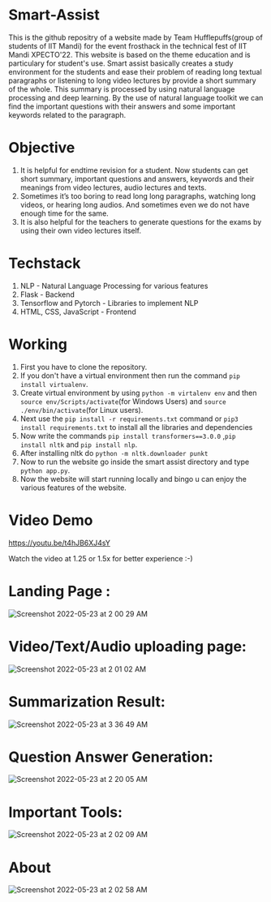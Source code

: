 
# Smart-Assist

This is the github repositry of a website made by Team Hufflepuffs(group of students of IIT Mandi) for the event frosthack in the technical fest of IIT Mandi XPECTO'22.
This website is based on the theme education and is particulary for student's use.
Smart assist basically creates a study environment for the students and ease their problem of reading long textual paragraphs or listening to long video lectures by provide a short summary of the whole.
This summary is processed by using natural language processing and deep learning. By the use of natural language toolkit we can find the important questions with their answers and some important keywords related to the paragraph.

# Objective
1. It is helpful for endtime revision for a student. Now students can get short summary, important questions and answers, keywords and their meanings from video lectures, audio lectures and texts.
2. Sometimes it’s too boring to read long long paragraphs, watching long videos, or hearing long audios. And sometimes even we do not have enough time for      the same.
3. It is also helpful for the teachers to generate questions for the exams by using their own video lectures itself.

# Techstack
1. NLP - Natural Language Processing for various features
2. Flask - Backend
3. Tensorflow and Pytorch - Libraries to implement NLP
4. HTML, CSS, JavaScript - Frontend

# Working
1. First you have to clone the repository.
2. If you don't have a virtual environment then run the command `pip install virtualenv`.
3. Create virtual environment by using `python -m virtalenv env` and then `source env/Scripts/activate`(for Windows Users) and `source ./env/bin/activate`(for Linux users).
4. Next use the `pip install -r requirements.txt` command or `pip3 install requirements.txt` to install all the libraries and dependencies
5. Now write the commands `pip install transformers==3.0.0` ,`pip install nltk` and `pip install nlp`.
6. After installing nltk do `python -m nltk.downloader punkt`
7. Now to run the website go inside the smart assist directory and type `python app.py`.
8. Now the website will start running locally and bingo u can enjoy the various features of the website.

# Video Demo
https://youtu.be/t4hJB6XJ4sY 

Watch the video at 1.25 or 1.5x for better experience :-)

# Landing Page :
![Screenshot 2022-05-23 at 2 00 29 AM](https://user-images.githubusercontent.com/79039452/169714623-b1be991f-6bbd-4216-b599-88567106d37d.png)
# Video/Text/Audio uploading page:
![Screenshot 2022-05-23 at 2 01 02 AM](https://user-images.githubusercontent.com/79039452/169714646-c5fd62c2-47ab-4261-bd9a-07a34be6ee3d.png)
# Summarization Result:
![Screenshot 2022-05-23 at 3 36 49 AM](https://user-images.githubusercontent.com/79039452/169718042-1b5a0632-a7e7-43c1-97d2-37ddd9a62766.png)
# Question Answer Generation:
![Screenshot 2022-05-23 at 2 20 05 AM](https://user-images.githubusercontent.com/79039452/169715275-8cffede3-4d8f-4f0d-bb99-ed1e3897f1fe.png)
# Important Tools:
![Screenshot 2022-05-23 at 2 02 09 AM](https://user-images.githubusercontent.com/79039452/169714676-15c67781-a97e-4a7e-866a-92748615fea9.png)
# About
![Screenshot 2022-05-23 at 2 02 58 AM](https://user-images.githubusercontent.com/79039452/169714704-547ddf49-673e-46fc-b519-3814ff15a4f9.png)
